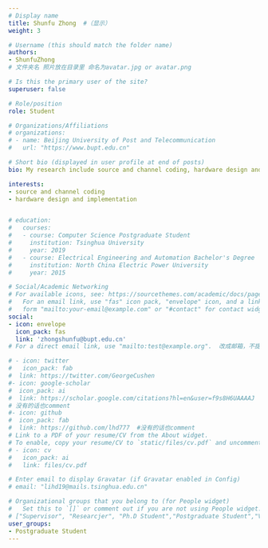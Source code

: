 ```yaml
---
# Display name
title: Shunfu Zhong  #（显示）
weight: 3

# Username (this should match the folder name)
authors:
- ShunfuZhong   
# 文件夹名 照片放在目录里 命名为avatar.jpg or avatar.png

# Is this the primary user of the site?
superuser: false

# Role/position
role: Student

# Organizations/Affiliations
# organizations:
# - name: Beijing University of Post and Telecommunication
#   url: "https://www.bupt.edu.cn"

# Short bio (displayed in user profile at end of posts)
bio: My research include source and channel coding, hardware design and implementation.

interests:
- source and channel coding
- hardware design and implementation


# education:
#   courses:
#   - course: Computer Science Postgraduate Student
#     institution: Tsinghua University
#     year: 2019
#   - course: Electrical Engineering and Automation Bachelor's Degree
#     institution: North China Electric Power University
#     year: 2015

# Social/Academic Networking
# For available icons, see: https://sourcethemes.com/academic/docs/page-builder/#icons
#   For an email link, use "fas" icon pack, "envelope" icon, and a link in the
#   form "mailto:your-email@example.com" or "#contact" for contact widget.
social:
- icon: envelope
  icon_pack: fas
  link: 'zhongshunfu@bupt.edu.cn'  
# For a direct email link, use "mailto:test@example.org".  改成邮箱，不提供comment这3行

# - icon: twitter
#   icon_pack: fab
#  link: https://twitter.com/GeorgeCushen
#- icon: google-scholar
#  icon_pack: ai
#  link: https://scholar.google.com/citations?hl=en&user=f9s8H6UAAAAJ 
# 没有的话也comment
#- icon: github
#  icon_pack: fab
#  link: https://github.com/lhd777  #没有的话也comment
# Link to a PDF of your resume/CV from the About widget.
# To enable, copy your resume/CV to `static/files/cv.pdf` and uncomment the lines below.
# - icon: cv
#   icon_pack: ai
#   link: files/cv.pdf

# Enter email to display Gravatar (if Gravatar enabled in Config)
# email: "lihd19@mails.tsinghua.edu.cn"

# Organizational groups that you belong to (for People widget)
#   Set this to `[]` or comment out if you are not using People widget.
# ["Supervisor", "Researcjer", "Ph.D Student","Postgraduate Student","Visting Postgraduate Student","Research Intern","Visiting Scholar","Graduated"]  选一个
user_groups:   
- Postgraduate Student
---
```


